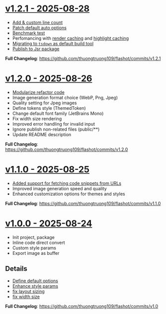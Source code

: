 # [v1.2.1 - 2025-08-28](https://github.com/thuongtruong109/flashot/releases/tag/v1.2.1)

- [Add & custom line count](https://github.com/thuongtruong109/flashot/commit/6048f393de5a4a591ddb6e7a1618bca240b97c1d)
- [Patch default auto options](https://github.com/thuongtruong109/flashot/commit/b02067c6cde3b546393e4fd966224257d3e9f12e)
- [Benchmark test](https://github.com/thuongtruong109/flashot/commit/a960e9f5d24a010b7397cf1582060d5c3e24df24)
- Perfomancing with [render caching](https://github.com/thuongtruong109/flashot/commit/705c338e3173a89ea20161516a90526ca11aa0f8) and [highlight caching](https://github.com/thuongtruong109/flashot/commit/ab238af0b4d197d9d3604550a87987e64eedcaff)
- [Migrating to `tsdown` as default build tool](https://github.com/thuongtruong109/flashot/commit/bd8e95e23e73b8251703f2b1edf079d00fbbfbf6)
- [Publish to Jsr package](https://github.com/thuongtruong109/flashot/commit/e23f8348a736b02e54dfb9a87a5e43be57566025)

**Full Changelog**: https://github.com/thuongtruong109/flashot/commits/v1.2.1

# [v1.2.0 - 2025-08-26](https://github.com/thuongtruong109/flashot/releases/tag/v1.2.0)

- [Modularize refactor code](https://github.com/thuongtruong109/flashot/commit/f7332a493590b8f74485da727b7d54e23decb614)
- Image generation format choice (WebP, Png, Jpeg)
- Quality setting for Jpeg images
- Define tokens style (ThemedToken)
- Change default font family (JetBrains Mono)
- Fix width size rendering
- Improved error handling for invalid input
- Ignore publish non-related files (public/\*\*)
- Update README description

**Full Changelog**: https://github.com/thuongtruong109/flashot/commits/v1.2.0

# [v1.1.0 - 2025-08-25](https://github.com/thuongtruong109/flashot/releases/tag/v1.1.0)

- [Added support for fetching code snippets from URLs](https://github.com/thuongtruong109/flashot/commit/b1396d761c58415a77a7e68a9bb966f217762a10)
- Improved image generation speed and quality
- Enhanced customization options for themes and styles

**Full Changelog**: https://github.com/thuongtruong109/flashot/commits/v1.1.0

# [v1.0.0 - 2025-08-24](https://github.com/thuongtruong109/flashot/releases/tag/v1.0.0)

- Init project, package
- Inline code direct convert
- Custom style params
- Export image as buffer

## Details

- [Define default options](https://github.com/thuongtruong109/flashot/commit/7f9dbe0f74c5b4f18a3594bb8e09b441bbe55d80)
- [Enhance style params](https://github.com/thuongtruong109/flashot/commit/9ac4b5f8de6cec67e71ac13498732bf289036953)
- [fix layout sizing](https://github.com/thuongtruong109/flashot/commit/07c59c9e2d45cb6b7b277b02f813d9a181079730)
- [fix width size](https://github.com/thuongtruong109/flashot/commit/ddd2e6878ac646d69122b219fc454ba4582b9306)

**Full Changelog**: https://github.com/thuongtruong109/flashot/commits/v1.0
